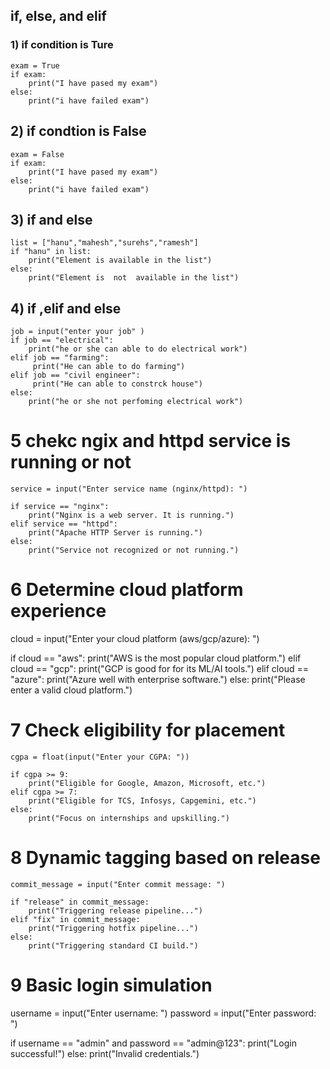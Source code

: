 ## if, else, and elif ###
### 1) if condition is Ture ####
```
exam = True
if exam: 
    print("I have pased my exam")
else:
    print("i have failed exam")

```
## 2) if condtion is False ###
```
exam = False
if exam: 
    print("I have pased my exam")
else:
    print("i have failed exam")
```
## 3) if and else
```
list = ["hanu","mahesh","surehs","ramesh"]
if "hanu" in list:
    print("Element is available in the list")
else:
    print("Element is  not  available in the list")
```

## 4) if ,elif and else
```
job = input("enter your job" )
if job == "electrical":
    print("he or she can able to do electrical work")
elif job == "farming":
     print("He can able to do farming")
elif job == "civil engineer":
     print("He can able to constrck house")
else:
    print("he or she not perfoming electrical work")
```
# 5 chekc ngix and httpd service is running or not 
```
service = input("Enter service name (nginx/httpd): ")

if service == "nginx":
    print("Nginx is a web server. It is running.")
elif service == "httpd":
    print("Apache HTTP Server is running.")
else:
    print("Service not recognized or not running.")
```
# 6 Determine cloud platform experience
cloud = input("Enter your cloud platform (aws/gcp/azure): ")

if cloud == "aws":
    print("AWS is the most popular cloud platform.")
elif cloud == "gcp":
    print("GCP is good for for its ML/AI tools.")
elif cloud == "azure":
    print("Azure well with enterprise software.")
else:
    print("Please enter a valid cloud platform.")
# 7 Check eligibility for placement
```
cgpa = float(input("Enter your CGPA: "))

if cgpa >= 9:
    print("Eligible for Google, Amazon, Microsoft, etc.")
elif cgpa >= 7:
    print("Eligible for TCS, Infosys, Capgemini, etc.")
else:
    print("Focus on internships and upskilling.")
```
# 8  Dynamic tagging based on release
```
commit_message = input("Enter commit message: ")

if "release" in commit_message:
    print("Triggering release pipeline...")
elif "fix" in commit_message:
    print("Triggering hotfix pipeline...")
else:
    print("Triggering standard CI build.")
```
# 9 Basic login simulation
username = input("Enter username: ")
password = input("Enter password: ")

if username == "admin" and password == "admin@123":
    print("Login successful!")
else:
    print("Invalid credentials.")
